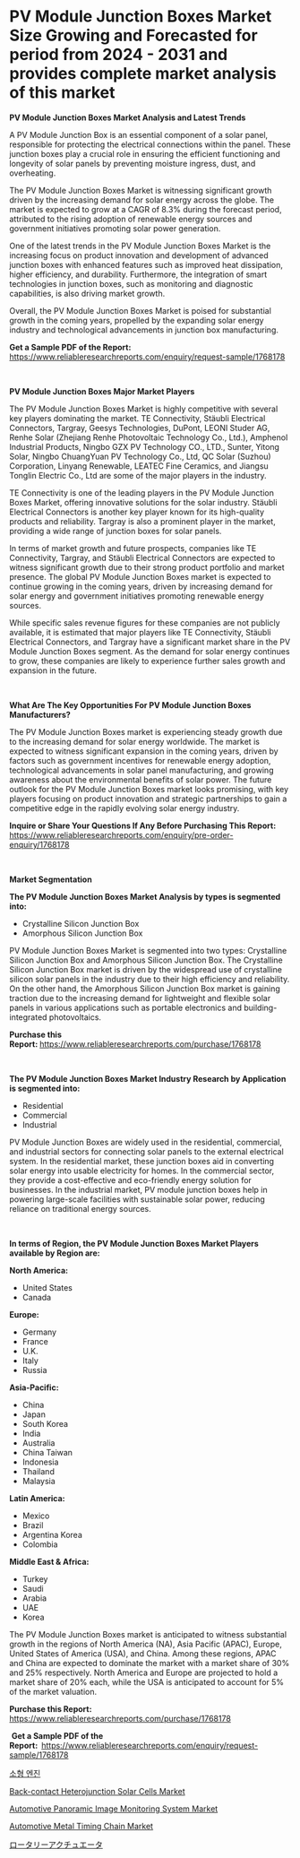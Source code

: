 <p><h1>PV Module Junction Boxes Market Size Growing and Forecasted for period from 2024 - 2031 and provides complete market analysis of this market</h1></p><p><strong>PV Module Junction Boxes Market Analysis and Latest Trends</strong></p>
<p><p>A PV Module Junction Box is an essential component of a solar panel, responsible for protecting the electrical connections within the panel. These junction boxes play a crucial role in ensuring the efficient functioning and longevity of solar panels by preventing moisture ingress, dust, and overheating.</p><p>The PV Module Junction Boxes Market is witnessing significant growth driven by the increasing demand for solar energy across the globe. The market is expected to grow at a CAGR of 8.3% during the forecast period, attributed to the rising adoption of renewable energy sources and government initiatives promoting solar power generation.</p><p>One of the latest trends in the PV Module Junction Boxes Market is the increasing focus on product innovation and development of advanced junction boxes with enhanced features such as improved heat dissipation, higher efficiency, and durability. Furthermore, the integration of smart technologies in junction boxes, such as monitoring and diagnostic capabilities, is also driving market growth.</p><p>Overall, the PV Module Junction Boxes Market is poised for substantial growth in the coming years, propelled by the expanding solar energy industry and technological advancements in junction box manufacturing.</p></p>
<p><strong>Get a Sample PDF of the Report:&nbsp;</strong> <a href="https://www.reliableresearchreports.com/enquiry/request-sample/1768178">https://www.reliableresearchreports.com/enquiry/request-sample/1768178</a></p>
<p>&nbsp;</p>
<p><strong>PV Module Junction Boxes Major Market Players</strong></p>
<p><p>The PV Module Junction Boxes Market is highly competitive with several key players dominating the market. TE Connectivity, Stäubli Electrical Connectors, Targray, Geesys Technologies, DuPont, LEONI Studer AG, Renhe Solar (Zhejiang Renhe Photovoltaic Technology Co., Ltd.), Amphenol Industrial Products, Ningbo GZX PV Technology CO., LTD., Sunter, Yitong Solar, Ningbo ChuangYuan PV Technology Co., Ltd, QC Solar (Suzhou) Corporation, Linyang Renewable, LEATEC Fine Ceramics, and Jiangsu Tonglin Electric Co., Ltd are some of the major players in the industry.</p><p>TE Connectivity is one of the leading players in the PV Module Junction Boxes Market, offering innovative solutions for the solar industry. Stäubli Electrical Connectors is another key player known for its high-quality products and reliability. Targray is also a prominent player in the market, providing a wide range of junction boxes for solar panels.</p><p>In terms of market growth and future prospects, companies like TE Connectivity, Targray, and Stäubli Electrical Connectors are expected to witness significant growth due to their strong product portfolio and market presence. The global PV Module Junction Boxes market is expected to continue growing in the coming years, driven by increasing demand for solar energy and government initiatives promoting renewable energy sources.</p><p>While specific sales revenue figures for these companies are not publicly available, it is estimated that major players like TE Connectivity, Stäubli Electrical Connectors, and Targray have a significant market share in the PV Module Junction Boxes segment. As the demand for solar energy continues to grow, these companies are likely to experience further sales growth and expansion in the future.</p></p>
<p>&nbsp;</p>
<p><strong>What Are The Key Opportunities For PV Module Junction Boxes Manufacturers?</strong></p>
<p><p>The PV Module Junction Boxes market is experiencing steady growth due to the increasing demand for solar energy worldwide. The market is expected to witness significant expansion in the coming years, driven by factors such as government incentives for renewable energy adoption, technological advancements in solar panel manufacturing, and growing awareness about the environmental benefits of solar power. The future outlook for the PV Module Junction Boxes market looks promising, with key players focusing on product innovation and strategic partnerships to gain a competitive edge in the rapidly evolving solar energy industry.</p></p>
<p><strong>Inquire or Share Your Questions If Any Before Purchasing This Report:</strong> <a href="https://www.reliableresearchreports.com/enquiry/pre-order-enquiry/1768178">https://www.reliableresearchreports.com/enquiry/pre-order-enquiry/1768178</a></p>
<p>&nbsp;</p>
<p><strong>Market Segmentation</strong></p>
<p><strong>The PV Module Junction Boxes Market Analysis by types is segmented into:</strong></p>
<p><ul><li>Crystalline Silicon Junction Box</li><li>Amorphous Silicon Junction Box</li></ul></p>
<p><p>PV Module Junction Boxes Market is segmented into two types: Crystalline Silicon Junction Box and Amorphous Silicon Junction Box. The Crystalline Silicon Junction Box market is driven by the widespread use of crystalline silicon solar panels in the industry due to their high efficiency and reliability. On the other hand, the Amorphous Silicon Junction Box market is gaining traction due to the increasing demand for lightweight and flexible solar panels in various applications such as portable electronics and building-integrated photovoltaics.</p></p>
<p><strong>Purchase this Report:&nbsp;</strong><a href="https://www.reliableresearchreports.com/purchase/1768178">https://www.reliableresearchreports.com/purchase/1768178</a></p>
<p>&nbsp;</p>
<p><strong>The PV Module Junction Boxes Market Industry Research by Application is segmented into:</strong></p>
<p><ul><li>Residential</li><li>Commercial</li><li>Industrial</li></ul></p>
<p><p>PV Module Junction Boxes are widely used in the residential, commercial, and industrial sectors for connecting solar panels to the external electrical system. In the residential market, these junction boxes aid in converting solar energy into usable electricity for homes. In the commercial sector, they provide a cost-effective and eco-friendly energy solution for businesses. In the industrial market, PV module junction boxes help in powering large-scale facilities with sustainable solar power, reducing reliance on traditional energy sources.</p></p>
<p>&nbsp;</p>
<p><strong>In terms of Region, the PV Module Junction Boxes Market Players available by Region are:</strong></p>
<p>
    <p> <strong> North America: </strong>
        <ul>
            <li>United States</li>
            <li>Canada</li>
        </ul>
        </p> 
    <p> <strong> Europe: </strong>
        <ul>
            <li>Germany</li>
            <li>France</li>
            <li>U.K.</li>
            <li>Italy</li>
            <li>Russia</li>
        </ul>
        </p> 
    <p> <strong> Asia-Pacific: </strong>
        <ul>
            <li>China</li>
            <li>Japan</li>
            <li>South Korea</li>
            <li>India</li>
            <li>Australia</li>
            <li>China Taiwan</li>
            <li>Indonesia</li>
            <li>Thailand</li>
            <li>Malaysia</li>
        </ul>
        </p> 
    <p> <strong> Latin America: </strong>
        <ul>
            <li>Mexico</li>
            <li>Brazil</li>
            <li>Argentina Korea</li>
            <li>Colombia</li>
        </ul>
        </p> 
    <p> <strong> Middle East & Africa: </strong>
        <ul>
            <li>Turkey</li>
            <li>Saudi</li>
            <li>Arabia</li>
            <li>UAE</li>
            <li>Korea</li>
        </ul>
    </p>
    </p>
<p><p>The PV Module Junction Boxes market is anticipated to witness substantial growth in the regions of North America (NA), Asia Pacific (APAC), Europe, United States of America (USA), and China. Among these regions, APAC and China are expected to dominate the market with a market share of 30% and 25% respectively. North America and Europe are projected to hold a market share of 20% each, while the USA is anticipated to account for 5% of the market valuation.</p></p>
<p><strong>Purchase this Report: </strong><a href="https://www.reliableresearchreports.com/purchase/1768178">https://www.reliableresearchreports.com/purchase/1768178</a></p>
<p>&nbsp;<strong>Get a Sample PDF of the Report:&nbsp;&nbsp;</strong><a href="https://www.reliableresearchreports.com/enquiry/request-sample/1768178">https://www.reliableresearchreports.com/enquiry/request-sample/1768178</a></p>
<p><strong></strong></p>
<p><p><a href="https://github.com/bunxhcci35271755/Market-Research-Report-List-1/blob/main/574864515742.md">소형 엔진</a></p><p><a href="https://github.com/derrinmiltonellis35gcl/Market-Research-Report-List-2/blob/main/back-contact-heterojunction-solar-cells-market.md">Back-contact Heterojunction Solar Cells Market</a></p><p><a href="https://issuu.com/reportprime-2/docs/automotive-panoramic-image-monitoring-system-marke">Automotive Panoramic Image Monitoring System Market</a></p><p><a href="https://issuu.com/reportprime-2/docs/automotive-metal-timing-chain-market-size-2030.ppt">Automotive Metal Timing Chain Market</a></p><p><a href="https://github.com/hwbcz413288296/Market-Research-Report-List-1/blob/main/764864616779.md">ロータリーアクチュエータ</a></p></p>